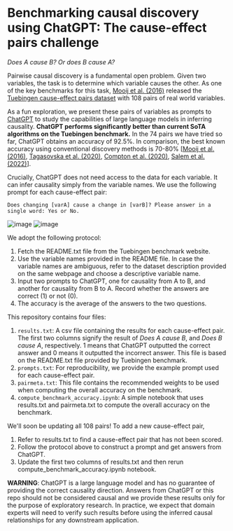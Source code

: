 # Benchmarking causal discovery using ChatGPT: The cause-effect pairs challenge

*Does A cause B? Or does B cause A?*

Pairwise causal discovery is a fundamental open problem. Given two variables, the task is to determine which variable causes the other. As one of the key benchmarks for this task, [Mooij et al. (2016)](http://jmlr.org/papers/v17/14-518.html) released the [Tuebingen cause-effect pairs dataset](https://webdav.tuebingen.mpg.de/cause-effect/) with 108 pairs of real world variables. 

As a fun exploration, we present these pairs of variables as prompts to [ChatGPT](https://chat.openai.com/) to study the capabilities of large language models in inferring causality. **ChatGPT performs significantly better than current SoTA algorithms on the Tuebingen benchmark.**
In the 74 pairs we have tried so far, ChatGPT obtains an accuracy of 92.5%. In comparison, the best known accuracy using conventional discovery methods is 70-80% [[Mooij et al. (2016)](https://jmlr.org/papers/v17/14-518.html), [Tagasovska et al. (2020)](https://proceedings.mlr.press/v119/tagasovska20a.html), [Compton et al. (2020)](https://proceedings.neurips.cc/paper/2020/hash/a979ca2444b34449a2c80b012749e9cd-Abstract.html), [Salem et al. (2022)](https://arxiv.org/abs/2211.12016)]. 

Crucially, ChatGPT does not need access to the data for each variable. It can infer causality simply from the variable names. We use the following prompt for each cause-effect pair:

`Does changing [varA] cause a change in [varB]? Please answer in a single word: Yes or No.`

![image](https://user-images.githubusercontent.com/1775381/208679227-cb737bed-d45d-4aa1-a88d-b4a12c6b6566.png)
![image](https://user-images.githubusercontent.com/1775381/208679577-09d84e87-6c94-43c9-9633-243ebfbfbbc1.png)

We adopt the following protocol: 
1. Fetch the README.txt file from the Tuebingen benchmark website.
2. Use the variable names provided in the README file. In case the variable names are ambiguous, refer to the dataset description provided on the same webpage and choose a descriptive variable name.
3. Input two prompts to ChatGPT, one for causality from A to B, and another for causality from B to A. Record whether the answers are correct (1) or not (0).
4. The accuracy is the average of the answers to the two questions. 


This repository contains four files:
1. `results.txt`: A csv file containing the results for each cause-effect pair. The first two columns signify the result of *Does A cause B*, and *Does B cause A*, respectively. 1 means that ChatGPT outputted the correct answer and 0 means it outputted the incorrect answer. This file is based on the README.txt file provided by Tuebingen benchmark. 
2. `prompts.txt`: For reproducibility, we provide the example prompt used for each cause-effect pair. 
3. `pairmeta.txt`: This file contains the recommended weights to be used when computing the overall accuracy on the benchmark. 
4. `compute_benchmark_accuracy.ipynb`: A simple notebook that uses results.txt and pairmeta.txt to compute the overall accuracy on the benchmark. 

We'll soon be updating all 108 pairs! To add a new cause-effect pair, 
1. Refer to results.txt to find a cause-effect pair that has not been scored. 
2. Follow the protocol above to construct a prompt and get answers from ChatGPT. 
3. Update the first two columns of results.txt and then rerun compute_benchmark_accuracy.ipynb notebook.

**WARNING**: ChatGPT is a large language model and has no guarantee of providing the correct causality direction. Answers from ChatGPT or this repo should not be considered causal and we provide these results only for the purpose of exploratory research. In practice, we expect that domain experts will need to verify such results before using the inferred causal relationships for any downstream application. 





